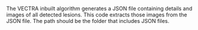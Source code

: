 The VECTRA inbuilt algorithm generates a JSON file containing details and images of all detected lesions.
This code extracts those images from the JSON file.
The path should be the folder that includes JSON files.
